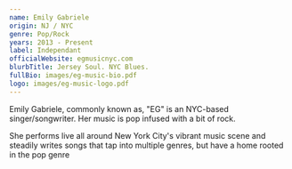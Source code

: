 ```yaml
---
name: Emily Gabriele
origin: NJ / NYC
genre: Pop/Rock
years: 2013 - Present
label: Independant
officialWebsite: egmusicnyc.com
blurbTitle: Jersey Soul. NYC Blues.
fullBio: images/eg-music-bio.pdf
logo: images/eg-music-logo.pdf
---
```


Emily Gabriele, commonly known as, "EG" is an NYC-based singer/songwriter. Her music is pop infused with a bit of rock.

She performs live all around New York City's vibrant music scene and steadily writes songs that tap into multiple genres, but have a home rooted in the pop genre
